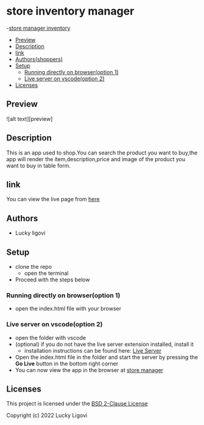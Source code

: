# store inventory manager

-[store manager inventory](#store-inventory-manager)
  - [Preview](#preview)
  - [Description](#description)
  - [link](#link)
  - [Authors(shoppers)](#Shopping-enthusiasts)
  - [Setup](#setup)
    - [Running directly on browser(option 1)](#running-directly-on-browseroption-1)
    - [Live server on vscode(option 2)](#live-server-on-vscodeoption-2)
  - [Licenses](#licenses)

## Preview
![alt text][preview]

## Description
This is an app used to shop.You can search the product you want to buy,the app will render the item,description,price and image of the product you want to buy in table form. 

## link
You can view the live page from [here](https//luckyligovi/store-inventory-manager/)
## Authors
- Lucky ligovi
## Setup
- clone the repo
    - open the terminal
- Proceed with the steps below
### Running directly on browser(option 1)
- open the index.html file with your browser
### Live server on vscode(option 2)
- open the folder with vscode
- (optional) if you do not have the live server extension installed, install it
  - installation instructions can be found here: [Live Server](https://luckyligovi.github.io/store-inventory-manager/)
- Open the index.html file in the folder and start the server by pressing the **Go Live** button in the bottom right corner
- You can now view the app in the browser at [store manager](http://localhost:5500)


## Licenses
This project is licensed under the [BSD 2-Clause License ](./LICENSE)

Copyright (c) 2022 Lucky Ligovi